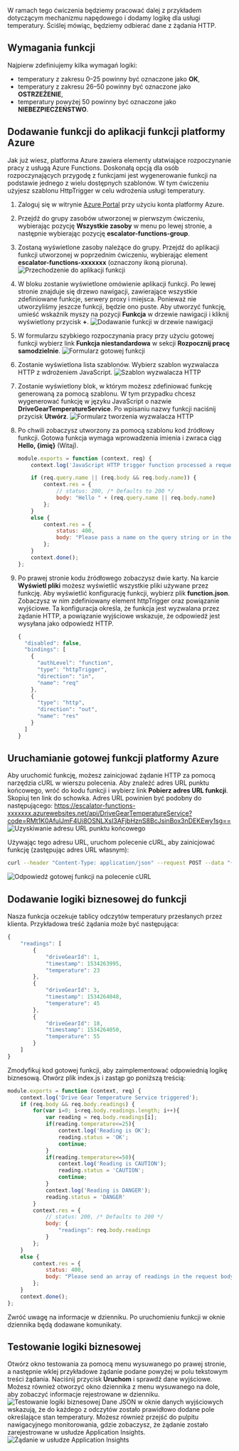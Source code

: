 W ramach tego ćwiczenia będziemy pracować dalej z przykładem dotyczącym mechanizmu napędowego i dodamy logikę dla usługi temperatury. Ściślej mówiąc, będziemy odbierać dane z żądania HTTP.

## <a name="function-requirements"></a>Wymagania funkcji
Najpierw zdefiniujemy kilka wymagań logiki:
- temperatury z zakresu 0–25 powinny być oznaczone jako **OK**,
- temperatury z zakresu 26–50 powinny być oznaczone jako **OSTRZEŻENIE**,
- temperatury powyżej 50 powinny być oznaczone jako **NIEBEZPIECZEŃSTWO**.

## <a name="adding-a-function-to-an-azure-function-app"></a>Dodawanie funkcji do aplikacji funkcji platformy Azure

Jak już wiesz, platforma Azure zawiera elementy ułatwiające rozpoczynanie pracy z usługą Azure Functions. Doskonałą opcją dla osób rozpoczynających przygodę z funkcjami jest wygenerowanie funkcji na podstawie jednego z wielu dostępnych szablonów. W tym ćwiczeniu użyjesz szablonu HttpTrigger w celu wdrożenia usługi temperatury.

1. Zaloguj się w witrynie [Azure Portal](https://portal.azure.com) przy użyciu konta platformy Azure.
1. Przejdź do grupy zasobów utworzonej w pierwszym ćwiczeniu, wybierając pozycję **Wszystkie zasoby** w menu po lewej stronie, a następnie wybierając pozycję **escalator-functions-group**.
1. Zostaną wyświetlone zasoby należące do grupy. Przejdź do aplikacji funkcji utworzonej w poprzednim ćwiczeniu, wybierając element **escalator-functions-xxxxxxx** (oznaczony ikoną pioruna).
  ![Przechodzenie do aplikacji funkcji](../images/6-access-function-app.png)
1. W bloku zostanie wyświetlone omówienie aplikacji funkcji. Po lewej stronie znajduje się drzewo nawigacji, zawierające wszystkie zdefiniowane funkcje, serwery proxy i miejsca. Ponieważ nie utworzyliśmy jeszcze funkcji, będzie ono puste. Aby utworzyć funkcję, umieść wskaźnik myszy na pozycji **Funkcja** w drzewie nawigacji i kliknij wyświetlony przycisk **+**.
  ![Dodawanie funkcji w drzewie nawigacji](../images/5-function-add-button.png)
1. W formularzu szybkiego rozpoczynania pracy przy użyciu gotowej funkcji wybierz link **Funkcja niestandardowa** w sekcji **Rozpocznij pracę samodzielnie**.
  ![Formularz gotowej funkcji](../images/6-custom-function.png)
1. Zostanie wyświetlona lista szablonów. Wybierz szablon wyzwalacza HTTP z wdrożeniem JavaScript.
  ![Szablon wyzwalacza HTTP](../images/6-httptrigger-template.png)
1. Zostanie wyświetlony blok, w którym możesz zdefiniować funkcję generowaną za pomocą szablonu. W tym przypadku chcesz wygenerować funkcję w języku JavaScript o nazwie **DriveGearTemperatureService**. Po wpisaniu nazwy funkcji naciśnij przycisk **Utwórz**.
  ![Formularz tworzenia wyzwalacza HTTP](../images/6-create-httptrigger-form.png)
1. Po chwili zobaczysz utworzony za pomocą szablonu kod źródłowy funkcji. Gotowa funkcja wymaga wprowadzenia imienia i zwraca ciąg **Hello, {imię}** (Witaj).

    ```javascript
    module.exports = function (context, req) {
        context.log('JavaScript HTTP trigger function processed a request.');

        if (req.query.name || (req.body && req.body.name)) {
            context.res = {
                // status: 200, /* Defaults to 200 */
                body: "Hello " + (req.query.name || req.body.name)
            };
        }
        else {
            context.res = {
                status: 400,
                body: "Please pass a name on the query string or in the request body"
            };
        }
        context.done();
    };
    ```

1. Po prawej stronie kodu źródłowego zobaczysz dwie karty. Na karcie **Wyświetl pliki** możesz wyświetlić wszystkie pliki używane przez funkcję. Aby wyświetlić konfigurację funkcji, wybierz plik **function.json**. Zobaczysz w nim zdefiniowany element httpTrigger oraz powiązanie wyjściowe. Ta konfiguracja określa, że funkcja jest wyzwalana przez żądanie HTTP, a powiązanie wyjściowe wskazuje, że odpowiedź jest wysyłana jako odpowiedź HTTP.

    ```javascript
    {
      "disabled": false,
      "bindings": [
        {
          "authLevel": "function",
          "type": "httpTrigger",
          "direction": "in",
          "name": "req"
        },
        {
          "type": "http",
          "direction": "out",
          "name": "res"
        }
      ]
    }
    ```

## <a name="running-the-premade-azure-function"></a>Uruchamianie gotowej funkcji platformy Azure

Aby uruchomić funkcję, możesz zainicjować żądanie HTTP za pomocą narzędzia cURL w wierszu polecenia. Aby znaleźć adres URL punktu końcowego, wróć do kodu funkcji i wybierz link **Pobierz adres URL funkcji**. Skopiuj ten link do schowka.  Adres URL powinien być podobny do następującego: https://escalator-functions-xxxxxxx.azurewebsites.net/api/DriveGearTemperatureService?code=RMt1K0AfulJmF4Ui8OSNLXsI3AFjbHznS8BcJsinBox3nDEKEwy1sg== ![Uzyskiwanie adresu URL punktu końcowego](../images/6-get-function-url.png)

Używając tego adresu URL, uruchom polecenie cURL, aby zainicjować funkcję (zastępując adres URL własnym):

```bash
curl --header "Content-Type: application/json" --request POST --data "{\"name\": \"Azure Function\"}" https://escalator-functions-xxxxxxx.azurewebsites.net/api/DriveGearTemperatureService?code=RMt1K0AfulJmF4Ui8OSNLXsI3AFjbHznS8BcJsinBox3nDEKEwy1sg==
```

![Odpowiedź gotowej funkcji na polecenie cURL](../images/6-premadefunction-curl.png)

## <a name="adding-business-logic-to-the-function"></a>Dodawanie logiki biznesowej do funkcji

Nasza funkcja oczekuje tablicy odczytów temperatury przesłanych przez klienta. Przykładowa treść żądania może być następująca:

```javascript
{
    "readings": [
        {
            "driveGearId": 1,
            "timestamp": 1534263995,
            "temperature": 23
        },
        {
            "driveGearId": 3,
            "timestamp": 1534264048,
            "temperature": 45
        },
        {
            "driveGearId": 18,
            "timestamp": 1534264050,
            "temperature": 55
        }
    ]
}
```

Zmodyfikuj kod gotowej funkcji, aby zaimplementować odpowiednią logikę biznesową. Otwórz plik index.js i zastąp go poniższą treścią:

```javascript
module.exports = function (context, req) {
    context.log('Drive Gear Temperature Service triggered');
    if (req.body && req.body.readings) {
        for(var i=0; i<req.body.readings.length; i++){
            var reading = req.body.readings[i];
            if(reading.temperature<=25){
                context.log('Reading is OK');
                reading.status = 'OK';
                continue;
            }
            if(reading.temperature<=50){
                context.log('Reading is CAUTION');
                reading.status = 'CAUTION';
                continue;
            }
            context.log('Reading is DANGER');
            reading.status = 'DANGER'
        }
        context.res = {
            // status: 200, /* Defaults to 200 */
            body: {
                "readings": req.body.readings
            }
        };
    }
    else {
        context.res = {
            status: 400,
            body: "Please send an array of readings in the request body"
        };
    }
    context.done();
};
```

Zwróć uwagę na informacje w dzienniku. Po uruchomieniu funkcji w oknie dziennika będą dodawane komunikaty.

## <a name="testing-your-business-logic"></a>Testowanie logiki biznesowej

Otwórz okno testowania za pomocą menu wysuwanego po prawej stronie, a następnie wklej przykładowe żądanie podane powyżej w polu tekstowym treści żądania. Naciśnij przycisk **Uruchom** i sprawdź dane wyjściowe. Możesz również otworzyć okno dziennika z menu wysuwanego na dole, aby zobaczyć informacje rejestrowane w dzienniku.
![Testowanie logiki biznesowej](../images/6-portal-testing.png) Dane JSON w oknie danych wyjściowych wskazują, że do każdego z odczytów zostało prawidłowo dodane pole określające stan temperatury. Możesz również przejść do pulpitu nawigacyjnego monitorowania, gdzie zobaczysz, że żądanie zostało zarejestrowane w usłudze Application Insights.
![Żądanie w usłudze Application Insights](../images/6-app-insights.png)
